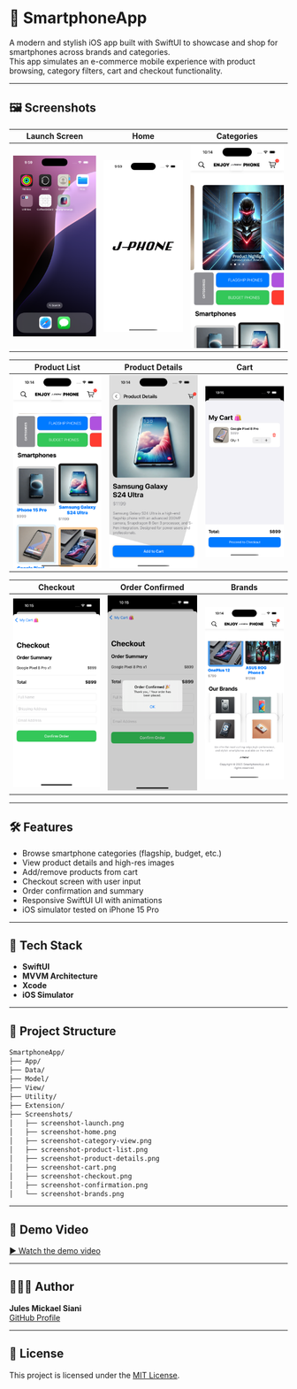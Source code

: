 # 📱 SmartphoneApp

A modern and stylish iOS app built with SwiftUI to showcase and shop for smartphones across brands and categories.  
This app simulates an e-commerce mobile experience with product browsing, category filters, cart and checkout functionality.

---

## 🖼️ Screenshots

| Launch Screen | Home | Categories |
|---|---|---|
| ![](Screenshots/screenshot-launch.png) | ![](Screenshots/screenshot-home.png) | ![](Screenshots/screenshot-category-view.png) |

| Product List | Product Details | Cart |
|---|---|---|
| ![](Screenshots/screenshot-product-list.png) | ![](Screenshots/screenshot-product-details.png) | ![](Screenshots/screenshot-cart.png) |

| Checkout | Order Confirmed | Brands |
|---|---|---|
| ![](Screenshots/screenshot-checkout.png) | ![](Screenshots/screenshot-confirmation.png) | ![](Screenshots/screenshot-brands.png) |

---

## 🛠️ Features

- Browse smartphone categories (flagship, budget, etc.)
- View product details and high-res images
- Add/remove products from cart
- Checkout screen with user input
- Order confirmation and summary
- Responsive SwiftUI UI with animations
- iOS simulator tested on iPhone 15 Pro

---

## 🚀 Tech Stack

- **SwiftUI**
- **MVVM Architecture**
- **Xcode**
- **iOS Simulator**

---

## 📂 Project Structure

```
SmartphoneApp/
├── App/
├── Data/
├── Model/
├── View/
├── Utility/
├── Extension/
├── Screenshots/
│   ├── screenshot-launch.png
│   ├── screenshot-home.png
│   ├── screenshot-category-view.png
│   ├── screenshot-product-list.png
│   ├── screenshot-product-details.png
│   ├── screenshot-cart.png
│   ├── screenshot-checkout.png
│   ├── screenshot-confirmation.png
│   └── screenshot-brands.png
```

---

## 📸 Demo Video

[▶️ Watch the demo video](https://github.com/Jules1Siani/SmartphoneApp/raw/main/Screenshots/smartphone-demo.mov)

---

## 👨🏽‍💻 Author

**Jules Mickael Siani**  
[GitHub Profile](https://github.com/Jules1Siani)

---

## 📄 License

This project is licensed under the [MIT License](LICENSE).
